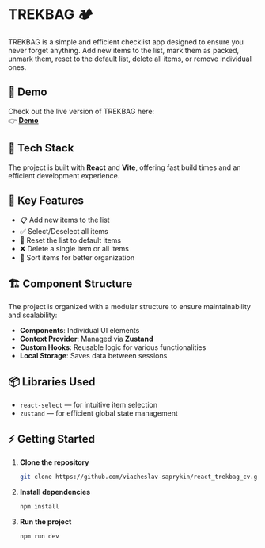 # TREKBAG 🏕️  

TREKBAG is a simple and efficient checklist app designed to ensure you never forget anything. Add new items to the list, mark them as packed, unmark them, reset to the default list, delete all items, or remove individual ones.

## 🚀 Demo  

Check out the live version of TREKBAG here:  
👉 **[Demo](https://viacheslav-saprykin.github.io/react_trekbag_cv/)**  

## 🚀 Tech Stack  

The project is built with **React** and **Vite**, offering fast build times and an efficient development experience.  

## 📌 Key Features  
- 📋 Add new items to the list  
- ✅ Select/Deselect all items  
- 🔄 Reset the list to default items  
- ❌ Delete a single item or all items  
- 📌 Sort items for better organization  

## 🏗️ Component Structure  
The project is organized with a modular structure to ensure maintainability and scalability:  
- **Components**: Individual UI elements  
- **Context Provider**: Managed via **Zustand**  
- **Custom Hooks**: Reusable logic for various functionalities  
- **Local Storage**: Saves data between sessions  

## 📦 Libraries Used  
- `react-select` — for intuitive item selection  
- `zustand` — for efficient global state management  

## ⚡ Getting Started  
1. **Clone the repository**  
   ```sh
   git clone https://github.com/viacheslav-saprykin/react_trekbag_cv.git
2. **Install dependencies**
    ```sh
    npm install
3. **Run the project**
    ```sh
    npm run dev
